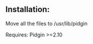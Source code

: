 Installation:
-----------------------------------------

Move all the files to /usr/lib/pidgin

Requires:
Pidgin >=2.10
